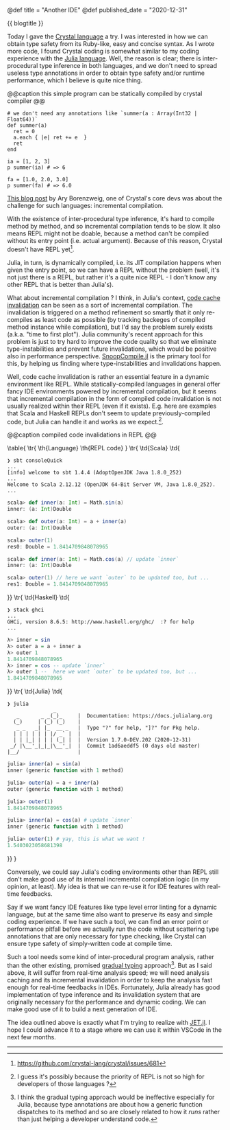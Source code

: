 @def title = "Another IDE"
@def published_date = "2020-12-31"

{{ blogtitle }}

Today I gave the [Crystal language](https://crystal-lang.org/) a try.
I was interested in how we can obtain type safety from its Ruby-like, easy and concise syntax.
As I wrote more code, I found Crystal coding is somewhat similar to my coding experience with the [Julia language](https://julialang.org/).
Well, the reason is clear; there is inter-procedural type inference in both languages, and we don't need to spread useless type annotations in order to obtain type safety and/or runtime performance, which I believe is quite nice thing.

@@caption this simple program can be statically compiled by crystal compiler @@

```cr
# we don't need any annotations like `summer(a : Array(Int32 | Float64))`
def summer(a)
  ret = 0
  a.each { |e| ret += e  }
  ret
end

ia = [1, 2, 3]
p summer(ia) # => 6

fa = [1.0, 2.0, 3.0]
p summer(fa) # => 6.0
```

[This blog post](https://crystal-lang.org/2014/12/06/another-language.html) by Ary Borenzweig, one of Crystal's core devs was about the challenge for such languages: incremental compilation.

With the existence of inter-procedural type inference, it's hard to compile method by method, and so incremental compilation tends to be slow. It also means REPL might not be doable, because a method can't be compiled without its entry point (i.e. actual argument). Because of this reason, Crystal doesn't have REPL yet[^1].

Julia, in turn, is dynamically compiled, i.e. its JIT compilation happens when given the entry point, so we can have a REPL without the problem (well, it's not just there is a REPL, but rather it's a quite nice REPL - I don't know any other REPL that is better than Julia's).

What about incremental compilation ? I think, in Julia's context, [code cache invalidation](https://julialang.org/blog/2020/08/invalidations/) can be seen as a sort of incremental compilation.
The invalidation is triggered on a method refinement so smartly that it only re-compiles as least code as possible (by tracking backeges of compiled method instance while compilation), but I'd say the problem surely exists (a.k.a. "time to first plot").
Julia community's recent approach for this problem is just to try hard to improve the code quality so that we eliminate type-instabilities and prevent future invalidations, which would be positive also in performance perspective. [SnoopCompile.jl](https://github.com/timholy/SnoopCompile.jl) is the primary tool for this, by helping us finding where type-instabilities and invalidations happen.

Well, code cache invalidation is rather an essential feature in a dynamic environment like REPL.
While statically-compiled languages in general offer fancy IDE environments powered by incremental compilation, but it seems that incremental compilation in the form of compiled code invalidation is not usually realized within their REPL (even if it exists).
E.g. here are examples that Scala and Haskell REPLs don't seem to update previously-compiled code, but Julia can handle it and works as we expect.[^2].

@@caption compiled code invalidations in REPL @@

\table{
  \tr{ \th{Language} \th{REPL code} }
  \tr{ \td{Scala} \td{
```plaintext
❯ sbt consoleQuick
...
[info] welcome to sbt 1.4.4 (AdoptOpenJDK Java 1.8.0_252)
...
Welcome to Scala 2.12.12 (OpenJDK 64-Bit Server VM, Java 1.8.0_252).
...
```
```scala
scala> def inner(a: Int) = Math.sin(a)
inner: (a: Int)Double

scala> def outer(a: Int) = a + inner(a)
outer: (a: Int)Double

scala> outer(1)
res0: Double = 1.8414709848078965

scala> def inner(a: Int) = Math.cos(a) // update `inner`
inner: (a: Int)Double

scala> outer(1) // here we want `outer` to be updated too, but ...
res1: Double = 1.8414709848078965
```
  }}
  \tr{ \td{Haskell} \td{
```plaintext
❯ stack ghci
...
GHCi, version 8.6.5: http://www.haskell.org/ghc/  :? for help
...
```
```haskell
λ> inner = sin
λ> outer a = a + inner a
λ> outer 1
1.8414709848078965
λ> inner = cos -- update `inner`
λ> outer 1 --  here we want `outer` to be updated too, but ...
1.8414709848078965
```
  }}
  \tr{ \td{Julia} \td{
```plaintext
❯ julia
               _
   _       _ _(_)_     |  Documentation: https://docs.julialang.org
  (_)     | (_) (_)    |
   _ _   _| |_  __ _   |  Type "?" for help, "]?" for Pkg help.
  | | | | | | |/ _` |  |
  | | |_| | | | (_| |  |  Version 1.7.0-DEV.202 (2020-12-31)
 _/ |\__'_|_|_|\__'_|  |  Commit 1ad6aeddf5 (0 days old master)
|__/                   |
```
```julia
julia> inner(a) = sin(a)
inner (generic function with 1 method)

julia> outer(a) = a + inner(a)
outer (generic function with 1 method)

julia> outer(1)
1.8414709848078965

julia> inner(a) = cos(a) # update `inner`
inner (generic function with 1 method)

julia> outer(1) # yay, this is what we want !
1.5403023058681398
```
  }}
}

Conversely, we could say Julia's coding environments other than REPL still don't make good use of its internal incremental compilation logic (in my opinion, at least). My idea is that we can re-use it for IDE features with real-time feedbacks.

Say if we want fancy IDE features like type level error linting for a dynamic language, but at the same time also want to preserve its easy and simple coding experience.
If we have such a tool, we can find an error point or performance pitfall before we actually run the code without scattering type annotations that are only necessary for type checking, like Crystal can ensure type safety of simply-written code at compile time.

Such a tool needs some kind of inter-procedural program analysis, rather than the other existing, promised [gradual typing](https://en.wikipedia.org/wiki/Gradual_typing) approach[^3]. But as I said above, it will suffer from real-time analysis speed; we will need analysis caching and its incremental invalidation in order to keep the analysis fast enough for real-time feedbacks in IDEs.
Fortunately, Julia already has good implementation of type inference and its invalidation system that are originally necessary for the performance and dynamic coding. We can make good use of it to build a next generation of IDE.

The idea outlined above is exactly what I'm trying to realize with [JET.jl](https://github.com/aviatesk/JET.jl). I hope I could advance it to a stage where we can use it within VSCode in the next few months.

---

[^1]: <https://github.com/crystal-lang/crystal/issues/681>
[^2]: I guess it's possibly because the priority of REPL is not so high for developers of those languages ?
[^3]: I think the gradual typing approach would be ineffective especially for Julia, because type annotations are about how a generic function dispatches to its method and so are closely related to how it _runs_ rather than just helping a developer understand code.
